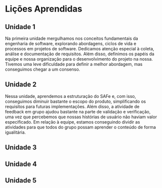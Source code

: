 # Lições Aprendidas

## Unidade 1

Na primeira unidade mergulhamos nos conceitos fundamentais da engenharia de software, explorando abordagens, ciclos de vida e processos em projetos de software. Dedicamos atenção especial à coleta, análise e documentação de requisitos. Além disso, definimos os papéis da equipe e nossa organização para o desenvolvimento do projeto na nossa. Tivemos uma leve dificuldade para definir a melhor abordagem, mas conseguimos chegar a um consenso.

## Unidade 2

Nessa unidade, aprendemos a estruturação do SAFe e, com isso, conseguimos diminuir bastante o escopo do produto, simplificando os requisitos para futuras implementações. Além disso, a atividade de feedback em grupo ajudou bastante na parte de validação e verificação, uma vez que percebemos que nossas histórias de usuário não haviam valor especificado. Em relação à equipe, estamos conseguindo dividir as atividades para que todos do grupo possam aprender o conteúdo de forma igualitária.

## Unidade 3

## Unidade 4

## Unidade 5